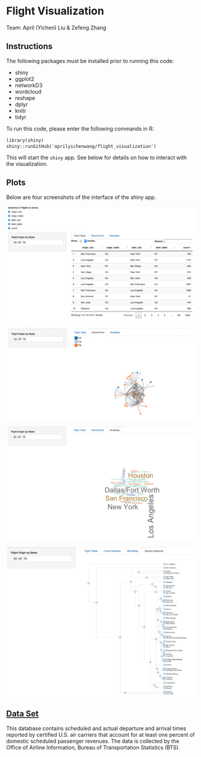 Flight Visualization
==============================

Team: April (Yichen) Liu & Zefeng Zhang

Instructions
----------------

The following packages must be installed prior to running this code:

* shiny
* ggplot2
* networkD3
* wordcloud
* reshape
* dplyr
* knitr
* tidyr

To run this code, please enter the following commands in R:

```
library(shiny)
shiny::runGitHub('aprilyichenwang/flight_visualization')
```

This will start the `shiny` app. See below for details on how to interact with the visualization.

Plots 
----------------

Below are four screenshots of the interface of the shiny app.

![alt text](https://github.com/aprilyichenwang/flight_visualization/blob/master/images/flight_table.png)

![alt text](https://github.com/aprilyichenwang/flight_visualization/blob/master/images/network.png)

![alt text](https://github.com/aprilyichenwang/flight_visualization/blob/master/images/word_map.png)

![alt text](https://github.com/aprilyichenwang/flight_visualization/blob/master/images/dendro.png)

[Data Set](https://www.transtats.bts.gov/DL_SelectFields.asp?Table_ID=236&DB_Short_Name=On-Time)
----------------

This database contains scheduled and actual departure and arrival times reported by certified U.S. air carriers that account for at least one percent of domestic scheduled passenger revenues. The data is collected by the Office of Airline Information, Bureau of Transportation Statistics (BTS).








